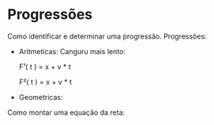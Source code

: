 # Progressões 

Como identificar e determinar uma progressão. Progressões:
 + Aritmeticas:
  Canguru mais lento:

   F¹( t ) = x + v * t
   
   F²( t ) = x + v * t
 + Geometricas:

Como montar uma equação da reta:
